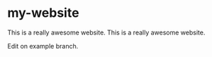 # my-website
This is a really awesome website.
This is a really awesome website.

Edit on example branch.
